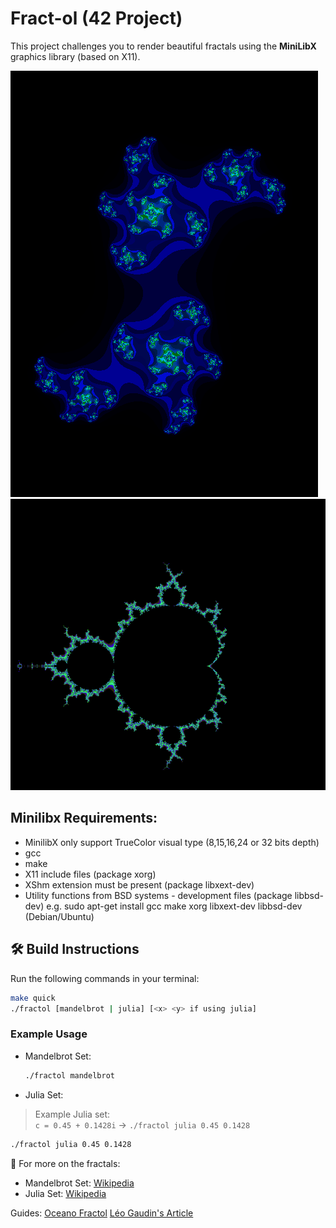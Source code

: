 # Fract-ol (42 Project)

This project challenges you to render beautiful fractals using the **MiniLibX** graphics library (based on X11).

![Screenshot](./images/Julia.png)
![Screenshot](./images/Mandelbrot.png)

## Minilibx Requirements:
   - MinilibX only support TrueColor visual type (8,15,16,24 or 32 bits depth)
   - gcc
   - make
   - X11 include files (package xorg)
   - XShm extension must be present (package libxext-dev)
   - Utility functions from BSD systems - development files (package libbsd-dev)
    e.g. sudo apt-get install gcc make xorg libxext-dev libbsd-dev (Debian/Ubuntu)

## 🛠 Build Instructions

Run the following commands in your terminal:

```bash
make quick
./fractol [mandelbrot | julia] [<x> <y> if using julia]
```

### Example Usage

- Mandelbrot Set:
  ```bash
  ./fractol mandelbrot
  ```

- Julia Set:
> Example Julia set:  
> `c = 0.45 + 0.1428i` → `./fractol julia 0.45 0.1428`
  ```bash
  ./fractol julia 0.45 0.1428
  ```

📌 For more on the fractals:
- Mandelbrot Set: [Wikipedia](https://en.wikipedia.org/wiki/Mandelbrot_set)
- Julia Set: [Wikipedia](https://en.wikipedia.org/wiki/Julia_set)

Guides:
[Oceano Fractol](https://www.youtube.com/watch?v=ANLW1zYbLcs)
[Léo Gaudin's Article](https://medium.com/@leogaudin/fract-ol-creating-graphically-beautiful-fractals-6664b6b045b5)
